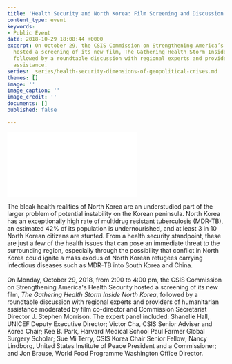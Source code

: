 ```yaml
---
title: 'Health Security and North Korea: Film Screening and Discussion'
content_type: event
keywords:
- Public Event
date: 2018-10-29 18:08:44 +0000
excerpt: On October 29, the CSIS Commission on Strengthening America’s Health Security
  hosted a screening of its new film, The Gathering Health Storm Inside North Korea,
  followed by a roundtable discussion with regional experts and providers of humanitarian
  assistance.
series: _series/health-security-dimensions-of-geopolitical-crises.md
themes: []
image: ''
image_caption: ''
image_credit: ''
documents: []
published: false

---
```

<div class="video-wrapper post-feature-video"> <iframe allow="autoplay; encrypted-media" allowfullscreen="" frameborder="0" src="[https://www.youtube.com/embed/th1p3ufUZW8](https://www.youtube.com/embed/th1p3ufUZW8 "https://www.youtube.com/embed/th1p3ufUZW8")"></iframe> </div>

The bleak health realities of North Korea are an understudied part of the larger problem of potential instability on the Korean peninsula. North Korea has an exceptionally high rate of multidrug resistant tuberculosis (MDR-TB), an estimated 42% of its population is undernourished, and at least 3 in 10 North Korean citizens are stunted. From a health security standpoint, these are just a few of the health issues that can pose an immediate threat to the surrounding region, especially through the possibility that conflict in North Korea could ignite a mass exodus of North Korean refugees carrying infectious diseases such as MDR-TB into South Korea and China.  
    
 On Monday, October 29, 2018, from 2:00 to 4:00 pm, the CSIS Commission on Strengthening America's Health Security hosted a screening of its new film, _The Gathering Health Storm Inside North Korea_, followed by a roundtable discussion with regional experts and providers of humanitarian assistance moderated by film co-director and Commission Secretariat Director J. Stephen Morrison. The expert panel included: Shanelle Hall, UNICEF Deputy Executive Director; Victor Cha, CSIS Senior Adviser and Korea Chair; Kee B. Park, Harvard Medical School Paul Farmer Global Surgery Scholar; Sue Mi Terry, CSIS Korea Chair Senior Fellow; Nancy Lindborg, United States Institute of Peace President and a Commissioner; and Jon Brause, World Food Programme Washington Office Director.    